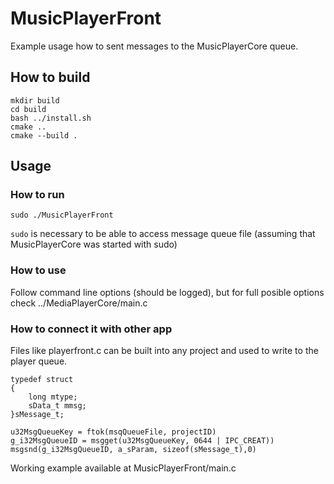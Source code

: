 # MusicPlayerFront
Example usage how to sent messages to the MusicPlayerCore queue.

## How to build
```
mkdir build
cd build
bash ../install.sh
cmake ..
cmake --build .
```

## Usage
### How to run
```
sudo ./MusicPlayerFront
```
`sudo` is necessary to be able to access message queue file (assuming that MusicPlayerCore was started with sudo)

### How to use
Follow command line options (should be logged), but for full posible options check ../MediaPlayerCore/main.c

### How to connect it with other app
Files like playerfront.c can be built into any project and used to write to the player queue.

```
typedef struct
{
    long mtype;
    sData_t mmsg;
}sMessage_t;

u32MsgQueueKey = ftok(msqQueueFile, projectID)
g_i32MsgQueueID = msgget(u32MsgQueueKey, 0644 | IPC_CREAT))
msgsnd(g_i32MsgQueueID, a_sParam, sizeof(sMessage_t),0)
```
Working example available at MusicPlayerFront/main.c
